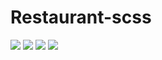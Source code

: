 # Restaurant-scss
<img src="https://s8.uupload.ir/files/restaurant-scss-1_odif.png"/>
<img src="https://s8.uupload.ir/files/restaurant-scss-2_znmd.png"/>
<img src="https://s8.uupload.ir/files/restaurant-scss-3_6fm.png"/>
<img src="https://s8.uupload.ir/files/restaurant-scss-4_au2.png"/>
